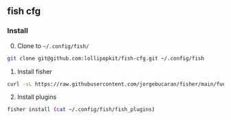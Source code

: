 ## fish cfg

### Install

0. Clone to `~/.config/fish/`
  ```bash
  git clone git@github.com:lollipopkit/fish-cfg.git ~/.config/fish
  ```
1. Install fisher
  ```bash
  curl -sL https://raw.githubusercontent.com/jorgebucaran/fisher/main/functions/fisher.fish | source && fisher install jorgebucaran/fisher
  ```
2. Install plugins
  ```bash
  fisher install (cat ~/.config/fish/fish_plugins)
  ```